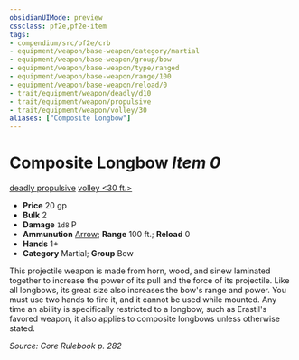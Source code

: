 ```yaml
---
obsidianUIMode: preview
cssclass: pf2e,pf2e-item
tags:
- compendium/src/pf2e/crb
- equipment/weapon/base-weapon/category/martial
- equipment/weapon/base-weapon/group/bow
- equipment/weapon/base-weapon/type/ranged
- equipment/weapon/base-weapon/range/100
- equipment/weapon/base-weapon/reload/0
- trait/equipment/weapon/deadly/d10
- trait/equipment/weapon/propulsive
- trait/equipment/weapon/volley/30
aliases: ["Composite Longbow"]
---
```

# Composite Longbow *Item 0*  
[deadly <d10>](deadly.md)  [propulsive](propulsive.md)  [volley <30 ft.>](volley.md)  

- **Price** 20 gp
- **Bulk** 2
- **Damage** `1d8` P
- **Ammunution** [Arrow](arrow.md); **Range** 100 ft.; **Reload** 0
- **Hands** 1+
- **Category** Martial; **Group** Bow 

This projectile weapon is made from horn, wood, and sinew laminated together to increase the power of its pull and the force of its projectile. Like all longbows, its great size also increases the bow's range and power. You must use two hands to fire it, and it cannot be used while mounted. Any time an ability is specifically restricted to a longbow, such as Erastil's favored weapon, it also applies to composite longbows unless otherwise stated.

*Source: Core Rulebook p. 282*